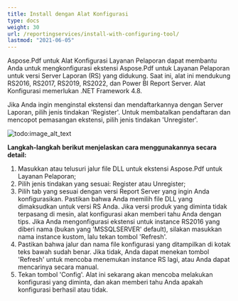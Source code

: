 ```yaml
---
title: Install dengan Alat Konfigurasi
type: docs
weight: 30
url: /reportingservices/install-with-configuring-tool/
lastmod: "2021-06-05"
---
```


Aspose.Pdf untuk Alat Konfigurasi Layanan Pelaporan dapat membantu Anda untuk mengkonfigurasi ekstensi Aspose.Pdf untuk Layanan Pelaporan untuk versi Server Laporan (RS) yang didukung. Saat ini, alat ini mendukung RS2016, RS2017, RS2019, RS2022, dan Power BI Report Server. Alat Konfigurasi memerlukan .NET Framework 4.8.

Jika Anda ingin menginstal ekstensi dan mendaftarkannya dengan Server Laporan, pilih jenis tindakan 'Register'. Untuk membatalkan pendaftaran dan mencopot pemasangan ekstensi, pilih jenis tindakan 'Unregister'.

![todo:image_alt_text](install-with-configuring-tool_1.png)

**Langkah-langkah berikut menjelaskan cara menggunakannya secara detail:**

1. Masukkan atau telusuri jalur file DLL untuk ekstensi Aspose.Pdf untuk Layanan Pelaporan;
1. Pilih jenis tindakan yang sesuai: Register atau Unregister;
1. Pilih tab yang sesuai dengan versi Report Server yang ingin Anda konfigurasikan. Pastikan bahwa Anda memilih file DLL yang dimaksudkan untuk versi RS Anda. Jika versi produk yang diminta tidak terpasang di mesin, alat konfigurasi akan memberi tahu Anda dengan tips. Jika Anda mengonfigurasi ekstensi untuk instance RS2016 yang diberi nama (bukan yang 'MSSQLSERVER' default), silakan masukkan nama instance kustom, lalu tekan tombol 'Refresh'.
1. Pastikan bahwa jalur dan nama file konfigurasi yang ditampilkan di kotak teks bawah sudah benar. Jika tidak, Anda dapat menekan tombol 'Refresh' untuk mencoba menemukan instance RS lagi, atau Anda dapat mencarinya secara manual.
1. Tekan tombol 'Config'. Alat ini sekarang akan mencoba melakukan konfigurasi yang diminta, dan akan memberi tahu Anda apakah konfigurasi berhasil atau tidak.